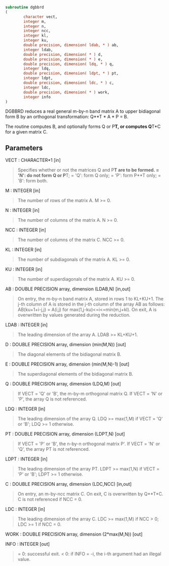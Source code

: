 ```fortran
subroutine dgbbrd
(
        character vect,
        integer m,
        integer n,
        integer ncc,
        integer kl,
        integer ku,
        double precision, dimension( ldab, * ) ab,
        integer ldab,
        double precision, dimension( * ) d,
        double precision, dimension( * ) e,
        double precision, dimension( ldq, * ) q,
        integer ldq,
        double precision, dimension( ldpt, * ) pt,
        integer ldpt,
        double precision, dimension( ldc, * ) c,
        integer ldc,
        double precision, dimension( * ) work,
        integer info
)
```

DGBBRD reduces a real general m-by-n band matrix A to upper
bidiagonal form B by an orthogonal transformation: Q**T * A * P = B.

The routine computes B, and optionally forms Q or P**T, or computes
Q**T*C for a given matrix C.

## Parameters
VECT : CHARACTER*1 [in]
> Specifies whether or not the matrices Q and P**T are to be
> formed.
> = 'N': do not form Q or P**T;
> = 'Q': form Q only;
> = 'P': form P**T only;
> = 'B': form both.

M : INTEGER [in]
> The number of rows of the matrix A.  M >= 0.

N : INTEGER [in]
> The number of columns of the matrix A.  N >= 0.

NCC : INTEGER [in]
> The number of columns of the matrix C.  NCC >= 0.

KL : INTEGER [in]
> The number of subdiagonals of the matrix A. KL >= 0.

KU : INTEGER [in]
> The number of superdiagonals of the matrix A. KU >= 0.

AB : DOUBLE PRECISION array, dimension (LDAB,N) [in,out]
> On entry, the m-by-n band matrix A, stored in rows 1 to
> KL+KU+1. The j-th column of A is stored in the j-th column of
> the array AB as follows:
> AB(ku+1+i-j,j) = A(i,j) for max(1,j-ku)<=i<=min(m,j+kl).
> On exit, A is overwritten by values generated during the
> reduction.

LDAB : INTEGER [in]
> The leading dimension of the array A. LDAB >= KL+KU+1.

D : DOUBLE PRECISION array, dimension (min(M,N)) [out]
> The diagonal elements of the bidiagonal matrix B.

E : DOUBLE PRECISION array, dimension (min(M,N)-1) [out]
> The superdiagonal elements of the bidiagonal matrix B.

Q : DOUBLE PRECISION array, dimension (LDQ,M) [out]
> If VECT = 'Q' or 'B', the m-by-m orthogonal matrix Q.
> If VECT = 'N' or 'P', the array Q is not referenced.

LDQ : INTEGER [in]
> The leading dimension of the array Q.
> LDQ >= max(1,M) if VECT = 'Q' or 'B'; LDQ >= 1 otherwise.

PT : DOUBLE PRECISION array, dimension (LDPT,N) [out]
> If VECT = 'P' or 'B', the n-by-n orthogonal matrix P'.
> If VECT = 'N' or 'Q', the array PT is not referenced.

LDPT : INTEGER [in]
> The leading dimension of the array PT.
> LDPT >= max(1,N) if VECT = 'P' or 'B'; LDPT >= 1 otherwise.

C : DOUBLE PRECISION array, dimension (LDC,NCC) [in,out]
> On entry, an m-by-ncc matrix C.
> On exit, C is overwritten by Q**T*C.
> C is not referenced if NCC = 0.

LDC : INTEGER [in]
> The leading dimension of the array C.
> LDC >= max(1,M) if NCC > 0; LDC >= 1 if NCC = 0.

WORK : DOUBLE PRECISION array, dimension (2*max(M,N)) [out]

INFO : INTEGER [out]
> = 0:  successful exit.
> < 0:  if INFO = -i, the i-th argument had an illegal value.
